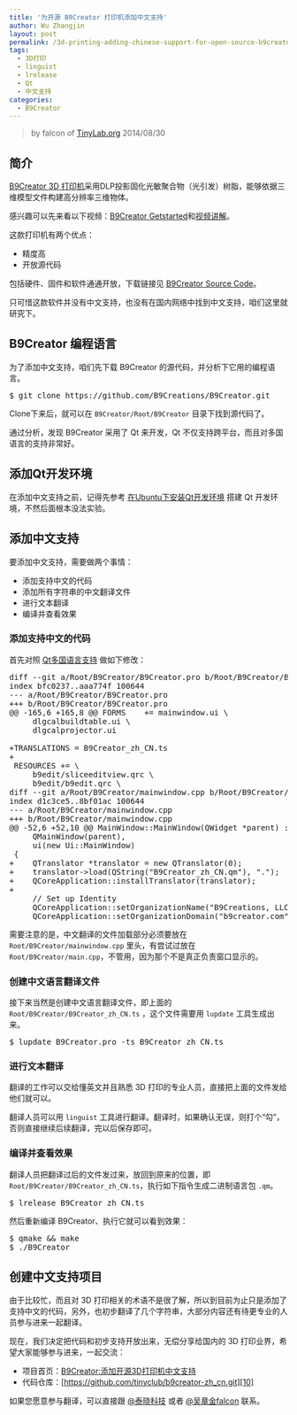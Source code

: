 ```yaml
---
title: '为开源 B9Creator 打印机添加中文支持'
author: Wu Zhangjin
layout: post
permalink: /3d-printing-adding-chinese-support-for-open-source-b9creator-high-precision-printers/
tags:
  - 3D打印
  - linguist
  - lrelease
  - Qt
  - 中文支持
categories:
  - B9Creator
---
```


> by falcon of [TinyLab.org][2]
> 2014/08/30


## 简介

[B9Creator 3D 打印机][3]采用DLP投影固化光敏聚合物（光引发）树脂，能够依据三维模型文件构建高分辨率三维物体。

感兴趣可以先来看以下视频：[B9Creator Getstarted][4]和[视频讲解][5]。

这款打印机有两个优点：

  * 精度高
  * 开放源代码

包括硬件、固件和软件通通开放，下载链接见 [B9Creator Source Code][6]。

只可惜这款软件并没有中文支持，也没有在国内网络中找到中文支持，咱们这里就研究下。

## B9Creator 编程语言

为了添加中文支持，咱们先下载 B9Creator 的源代码，并分析下它用的编程语言。

<pre>$ git clone https://github.com/B9Creations/B9Creator.git
</pre>

Clone下来后，就可以在 `B9Creator/Root/B9Creator` 目录下找到源代码了。

通过分析，发现 B9Creator 采用了 Qt 来开发，Qt 不仅支持跨平台，而且对多国语言的支持非常好。

## 添加Qt开发环境

在添加中文支持之前，记得先参考 [在Ubuntu下安装Qt开发环境][7] 搭建 Qt 开发环境，不然后面根本没法实验。

## 添加中文支持

要添加中文支持，需要做两个事情：

  * 添加支持中文的代码
  * 添加所有字符串的中文翻译文件
  * 进行文本翻译
  * 编译并查看效果

### 添加支持中文的代码

首先对照 [Qt多国语言支持][8] 做如下修改：

<pre>diff --git a/Root/B9Creator/B9Creator.pro b/Root/B9Creator/B9Creator.pro
index bfc0237..aaa774f 100644
--- a/Root/B9Creator/B9Creator.pro
+++ b/Root/B9Creator/B9Creator.pro
@@ -165,6 +165,8 @@ FORMS    += mainwindow.ui \
     dlgcalbuildtable.ui \
     dlgcalprojector.ui

+TRANSLATIONS = B9Creator_zh_CN.ts
+
 RESOURCES += \
     b9edit/sliceeditview.qrc \
     b9edit/b9edit.qrc \
diff --git a/Root/B9Creator/mainwindow.cpp b/Root/B9Creator/mainwindow.cpp
index d1c3ce5..8bf01ac 100644
--- a/Root/B9Creator/mainwindow.cpp
+++ b/Root/B9Creator/mainwindow.cpp
@@ -52,6 +52,10 @@ MainWindow::MainWindow(QWidget *parent) :
     QMainWindow(parent),
     ui(new Ui::MainWindow)
 {
+    QTranslator *translator = new QTranslator(0);
+    translator->load(QString("B9Creator_zh_CN.qm"), ".");
+    QCoreApplication::installTranslator(translator);
+
     // Set up Identity
     QCoreApplication::setOrganizationName("B9Creations, LLC");
     QCoreApplication::setOrganizationDomain("b9creator.com");
</pre>

需要注意的是，中文翻译的文件加载部分必须要放在 `Root/B9Creator/mainwindow.cpp` 里头，有尝试过放在 `Root/B9Creator/main.cpp`，不管用，因为那个不是真正负责窗口显示的。

### 创建中文语言翻译文件

接下来当然是创建中文语言翻译文件，即上面的 `Root/B9Creator/B9Creator_zh_CN.ts` ，这个文件需要用 `lupdate` 工具生成出来。

<pre>$ lupdate B9Creator.pro -ts B9Creator_zh_CN.ts
</pre>

### 进行文本翻译

翻译的工作可以交给懂英文并且熟悉 3D 打印的专业人员，直接把上面的文件发给他们就可以。

翻译人员可以用 `linguist` 工具进行翻译。翻译时，如果确认无误，则打个“勾”，否则直接继续后续翻译，完以后保存即可。

### 编译并查看效果

翻译人员把翻译过后的文件发过来，放回到原来的位置，即 `Root/B9Creator/B9Creator_zh_CN.ts`，执行如下指令生成二进制语言包 `.qm`。

<pre>$ lrelease B9Creator_zh_CN.ts
</pre>

然后重新编译 B9Creator、执行它就可以看到效果：

<pre>$ qmake &#038;&#038; make
$ ./B9Creator
</pre>

## 创建中文支持项目

由于比较忙，而且对 3D 打印相关的术语不是很了解，所以到目前为止只是添加了支持中文的代码，另外，也初步翻译了几个字符串，大部分内容还有待更专业的人员参与进来一起翻译。

现在，我们决定把代码和初步支持开放出来，无偿分享给国内的 3D 打印业界，希望大家能够参与进来，一起交流：

  * 项目首页：[B9Creator:添加开源3D打印机中文支持][9]
  * 代码仓库：[https://github.com/tinyclub/b9creator-zh_cn.git][10]

如果您愿意参与翻译，可以直接跟 [@泰晓科技][11] 或者 [@吴章金falcon][12] 联系。





 [2]: http://tinylab.org
 [3]: http://b9creator.com/
 [4]: http://b9creator.com/getstarted/
 [5]: http://my.tv.sohu.com/us/63290008/54522012.shtml
 [6]: http://b9creator.com/source-files/
 [7]: /faqs/how-to-install-qt-in-ubuntu/
 [8]: /faqs/qt-multi-languages-support/
 [9]: /b9creator-zh-cn-b9creator-open-source-3d-printer-language-support-project/
 [10]: https://github.com/tinyclub/b9creator-zh_cn/
 [11]: http://weibo.com/tinylaborg
 [12]: http://weibo.com/wuzhangjin
